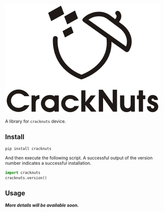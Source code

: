 <p style="text-align: center">
  <img src="./docs/static/logo.svg" alt=""/>
</p>

A library for `cracknuts` device.  

## Install

```shell
pip install cracknuts
```

And then execute the following script. A successful output of the version number indicates a successful installation.

```python
import cracknuts
cracknuts.version()
```

## Usage

***More details will be available soon.***  
